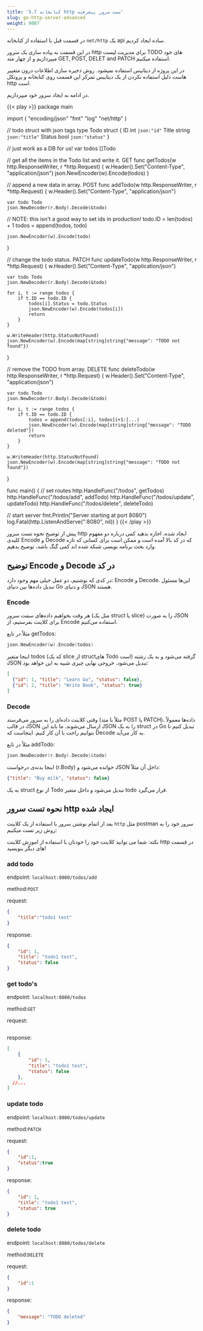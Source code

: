 ```yaml
---
title: '5.7 کتابخانه http سمت سرور پیشرفته'
slug: go-http-server-advanced
weight: 9007
---
```



در قسمت قبل با استفاده از کتابخانه `net/http` یک api ساده ایجاد کردیم.

در این قسمت به پیاده سازی یک سرور http برای مدیریت لیست TODO های خود میپردازیم و از چهار متد GET, POST, DELET and PATCH استفاده میکنیم.

در این پروژه از دیتابیس استفاده نمیشود. روش ذخیره سازی اطلاعات درون متغییر هاست دلیل استفاده نکردن از یک دیتابیس تمرکز این قسمت روی کتابخانه و پروتکل http است.

در ادامه به ایجاد سرور خود میپردازیم.

{{< play >}}
package main

import (
	"encoding/json"
	"fmt"
  "log"
	"net/http"
)

// todo struct  with json tags
type Todo struct {
	ID     int    `json:"id"`
	Title  string `json:"title"`
	Status bool   `json:"status"`
}

// just work as a DB for us!
var todos []Todo

// get all the items in the Todo list and write it. GET
func getTodos(w http.ResponseWriter, r *http.Request) {
	w.Header().Set("Content-Type", "application/json")
	json.NewEncoder(w).Encode(todos)
}

// append a new data in array. POST
func addTodo(w http.ResponseWriter, r *http.Request) {
	w.Header().Set("Content-Type", "application/json")

	var todo Todo
	json.NewDecoder(r.Body).Decode(&todo)

 // NOTE: this isn't a good way to set ids in production!
	todo.ID = len(todos) + 1
	todos = append(todos, todo)

	json.NewEncoder(w).Encode(todo)
}

// change the todo status. PATCH
func updateTodo(w http.ResponseWriter, r *http.Request) {
	w.Header().Set("Content-Type", "application/json")

	var todo Todo
	json.NewDecoder(r.Body).Decode(&todo)

	for i, t := range todos {
		if t.ID == todo.ID {
			todos[i].Status = todo.Status
			json.NewEncoder(w).Encode(todos[i])
			return
		}
	}

	w.WriteHeader(http.StatusNotFound)
	json.NewEncoder(w).Encode(map[string]string{"message": "TODO not found"})
}

// remove the TODO from array. DELETE
func deleteTodo(w http.ResponseWriter, r *http.Request) {
	w.Header().Set("Content-Type", "application/json")

	var todo Todo
	json.NewDecoder(r.Body).Decode(&todo)

	for i, t := range todos {
		if t.ID == todo.ID {
			todos = append(todos[:i], todos[i+1:]...)
			json.NewEncoder(w).Encode(map[string]string{"message": "TODO deleted"})
			return
		}
	}

	w.WriteHeader(http.StatusNotFound)
	json.NewEncoder(w).Encode(map[string]string{"message": "TODO not found"})
}


func main() {
  // set routes
	http.HandleFunc("/todos", getTodos)
	http.HandleFunc("/todos/add", addTodo)
	http.HandleFunc("/todos/update", updateTodo)
	http.HandleFunc("/todos/delete", deleteTodo)

  // start server
	fmt.Println("Server starting at port 8080")
	log.Fatal(http.ListenAndServe(":8080", nil))
}
{{< /play >}}

پیش از توضیح نحوه تست سرور http ایجاد شده، اجازه بدهید کمی درباره دو مفهوم
کلیدی Encode و Decode که در کد بالا آمده است و ممکن است برای کسانی که تازه وارد بحث
برنامه نویسی شبکه شده اند کمی گنگ باشد، توضیح بدهیم.

## توضیح Encode و Decode در کد
در کدی که نوشتیم، دو عمل خیلی مهم وجود دارد: Encode و Decode. این‌ها مسئول تبدیل داده‌ها بین دنیای Go و دنیای JSON هستند.

### Encode
هر وقت بخواهیم داده‌های سمت سرور (مثل یک struct یا slice) را به صورت JSON برای کلاینت بفرستیم، از Encode استفاده می‌کنیم.

مثلاً در تابع getTodos:

```go
json.NewEncoder(w).Encode(todos)
```

اینجا متغیر todos (که یک slice از structهای Todo است) گرفته می‌شود و به یک رشته JSON تبدیل می‌شود. خروجی نهایی چیزی شبیه به این خواهد بود:

```json
[
  {"id": 1, "title": "Learn Go", "status": false},
  {"id": 2, "title": "Write Book", "status": true}
]
```

### Decode
وقتی کلاینت داده‌ای را به سرور می‌فرستد (مثلاً با متد POST یا PATCH)، داده‌ها معمولاً در قالب JSON ارسال می‌شوند. ما باید این JSON را به یک struct در Go تبدیل کنیم تا بتوانیم راحت با آن کار کنیم. اینجاست که Decode به کار می‌آید.

مثلاً در تابع addTodo:

```go
json.NewDecoder(r.Body).Decode(&todo)
```

اینجا بدنه‌ی درخواست (r.Body) خوانده می‌شود و JSON داخل آن مثلاً:

```json
{"title": "Buy milk", "status": false}
```

به یک struct از نوع Todo تبدیل می‌شود و داخل متغیر todo قرار می‌گیرد.

## نحوه تست سرور http ایجاد شده

بعد از اتمام نوشتن سرور با استفاده از یک کلاینت `http` مثل postman سرور خود را به روش زیر تست میکنیم:

نکته: شما می توانید کلاینت خود را خودتان با استفاده از اموزش کلاینت http در قسمت های دیگر بنویسید!

### add todo

endpoint: `localhost:8080/todos/add`

method:`POST`

request:
```json
{
    "title":"todo1 test"
}
```

response:
```json
{
    "id": 1,
    "title": "todo1 test",
    "status": false
}
```

### get todo's

endpoint: `localhost:8080/todos`

method:`GET`

request:
```json
```

response:
```json
[
    {
        "id": 1,
        "title": "todo1 test",
        "status": false
    },
  //...
]
```

### update todo

endpoint: `localhost:8080/todos/update`

method:`PATCH`

request:
```json
{
    "id":1,
    "status":true
}
```

response:
```json
{
    "id": 1,
    "title": "todo1 test",
    "status": true
}
```

### delete todo

endpoint: `localhost:8080/todos/delete`

method:`DELETE`

request:
```json
{
    "id":1
}
```

response:
```json
{
    "message": "TODO deleted"
}
```
